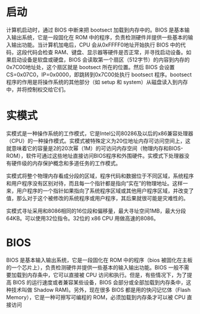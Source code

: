 # 启动

计算机启动时，通过 BIOS 中断来把 bootsect 加载到内存中的。BIOS 是基本输入输出系统，它是一段固化在 ROM 中的程序，负责检测硬件并提供一些基本的输入输出功能。当计算机加电后，CPU 会从0xFFFF0地址开始执行 BIOS 中的代码，这段代码会检查 RAM、键盘、显示器等硬件是否正常，并寻找启动设备。如果启动设备是软盘或硬盘，BIOS 会读取第一个扇区（512字节）的内容到内存的0x7C00地址处，这个扇区就是 bootsect 所在的位置。然后 BIOS 会设置 CS=0x07C0，IP=0x0000，即跳转到0x7C00处执行 bootsect 程序。bootsect 程序的作用是将操作系统的其他部分（如 setup 和 system）从磁盘读入到内存中，并将控制权交给它们。

# 实模式

实模式是一种操作系统的工作模式，它是Intel公司80286及以后的x86兼容处理器（CPU）的一种操作模式。实模式被特殊定义为20位地址内存可访问空间上，这就意味着它的容量是2的20次幂（1M）的可访问内存空间（物理内存和BIOS-ROM），软件可通过这些地址直接访问BIOS程序和外围硬件。实模式下处理器没有硬件级的内存保护概念和多道任务的工作模式。

实模式将整个物理内存看成分段的区域，程序代码和数据位于不同区域，系统程序和用户程序没有区别对待，而且每一个指针都是指向“实在”的物理地址。这样一来，用户程序的一个指针如果指向了系统程序区域或其他用户程序区域，并改变了值，那么对于这个被修改的系统程序或用户程序，其后果就很可能是灾难性的。

实模式寻址采用和8086相同的16位段和偏移量，最大寻址空间1MB，最大分段64KB。可以使用32位指令。32位的 x86 CPU 用做高速的8086。

# BIOS

BIOS 是基本输入输出系统，它是一段固化在 ROM 中的程序（bios 被固化在主板的一个芯片上），负责检测硬件并提供一些基本的输入输出功能。BIOS 一般不需要加载到内存条中，它可以直接被 CPU 访问和执行。但是，有些情况下，为了提高 BIOS 的运行速度或者兼容某些设备，BIOS 会部分或全部加载到内存条中，这种技术叫做 Shadow RAM)。另外，现在很多 BIOS 都是用的快闪记忆体（Flash Memory），它是一种可擦写可编程的 ROM，必须加载到内存条才可以被 CPU 直接访问